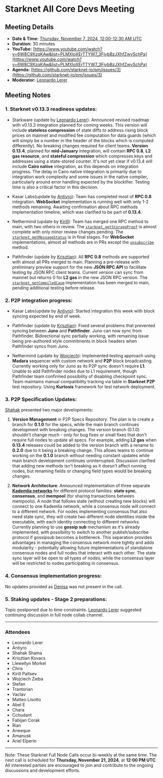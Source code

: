 # Starknet All Core Devs Meeting 
## Meeting Details

- **Date & Time:** [Thursday, November 7, 2024, 12:00-12:30 AM UTC](https://www.timeanddate.com/worldclock/converter.html?iso=20241107T120000&p1=1440&p2=37&p3=136&p4=237&p5=923&p6=204&p7=671&p8=16&p9=41&p10=107&p11=28&p12=438)
- **Duration:** 30 minutes
- **YouTube:** [https://www.youtube.com/watch?v=6W8C9XzqKAw&list=PLMXIoXErTTYW7_3FjybBzJXhfZwvSchPa](https://www.youtube.com/watch?v=6W8C9XzqKAw&list=PLMXIoXErTTYW7_3FjybBzJXhfZwvSchPa)
- **Agenda:** [https://github.com/starknet-io/pm/issues/3](https://github.com/starknet-io/pm/issues/3)
- **Moderator:** [Leonardo Lerer](https://github.com/leo-starkware)


## Meeting Notes

### 1. Starknet v0.13.3 readiness updates:

- Starkware (update by [Leonardo Lerer](https://github.com/leo-starkware)): Announced revised roadmap with v0.13.3 integration planned for coming weeks. This version will include **stateless compression** of state diffs to address rising block prices on mainnet and modified fee computation for data guards (which will simply be a number in the header of the blocks which is computed differently). No breaking changes required for client teams. **Version 0.13.4**, planned for **mid-January** integration, will contain **RPC 0.8**, **L2 gas resource**, and **stateful compression** which compresses keys and addresses using a state-stored counter. It's not yet clear if v0.13.4 will include **Cairo native** integration, as this depends on integration progress. The delay in Cairo native integration is primarily due to integration work complexity and some issues in the native compiler, particularly around error handling expected by the blockifier. Testing time is also a critical factor in this decision.


- Kasar Labs(update by [Antiyro](https://github.com/antiyro)): Team has completed most of **RPC 0.8** integration. **WebSocket** implementation is running well with only 1-2 methods remaining. Awaiting confirmation about RPC methods implementation timeline, which was clarified to be part of **0.13.4**.


- Nethermind (update by [Kirill](https://github.com/kirugan)): Team has merged one RPC method to main, with two others in review. The [`starknet_getStorageProof`](https://github.com/NethermindEth/juno/issues/2180) is almost complete with only minor review changes pending. The [`starknet_getMessageStatus`](https://github.com/NethermindEth/juno/pull/2184) is in final stages. For **WebSocket** implementations, almost all methods are in PRs except the [`unsubscribe` ](https://github.com/NethermindEth/juno/issues/2177#:~:text=starknet_unsubscribe) method.


- Pathfinder (update by [Krisztian](https://github.com/kkovaacs)): All **RPC 0.8** methods are supported with almost all PRs merged to main. Planning a pre-release with preliminary preview support for the new **JSON RPC API** to facilitate testing by JSON RPC client teams. Current version can sync from mainnet but returns 0 for **L2 gas** in the new JSON RPC version. The [`starknet_getCompiledCasm`](https://github.com/eqlabs/pathfinder/issues/2329) implementation has been merged to main, pending additional testing before release.


### 2. P2P integration progress:

- Kasar Labs(update by [Antiyro](https://github.com/antiyro)): Started integration this week with block syncing expected by end of week.


- Pathfinder (update by [Krisztian](https://github.com/kkovaacs)): Fixed several problems that prevented syncing between **Juno** and **Pathfinder**. Juno can now sync from Pathfinder. Bidirectional sync partially working, with remaining issue being pre-authored style commitments in block headers when Pathfinder syncs from Juno.


- Nethermind (update by [Wojciech](https://github.com/wojciechos)): Implemented testing approach using **Madara** sequencer with custom network and **P2P** block broadcasting. Currently working only for Juno as its P2P sync doesn't require **L1**. Unable to add Pathfinder nodes due to L1 requirement, though Pathfinder team confirmed possibility of disabling checkpoint sync. Team maintains manual compatibility tracking via table in **Starknet P2P** test repository. Using **Kurtosis** framework for test network deployment.


### 3. P2P Specification Updates:

[Shahak](https://github.com/ShahakShama) presented two major developments:
1. **Version Management** in P2P Specs Repository:
  The plan is to create a branch for **0.1.0** for the specs, while the main branch continues development with breaking changes. The version branch (0.1.0) shouldn't change much - only for bug fixes or small fixes that don't require full nodes to update all specs. For example, adding **L2 gas** when **0.13.4** releases could be added to the version branch with a rename to **0.2.0** due to it being a breaking change. This allows teams to continue working on the **0.1.0** branch without needing constant updates while main branch development continues uninterrupted. Discussion clarified that adding new methods isn't breaking as it doesn't affect running nodes, but renaming fields or changing field types would be breaking changes.

2. **Network Architecture**:
  Announced implementation of three separate [**Kademlia networks**](https://en.wikipedia.org/wiki/Kademlia) for different protocol families: **state sync**, **consensus**, and **mempool** (for sharing transactions between mempools). A node that follows state (without creating new blocks) will connect to one Kademlia network, while a consensus node will connect to a different network. For nodes implementing consensus that also need state sync, they will create two different node identities inside the executable, with each identity connecting to different networks. Currently planning to use **gossip sub** mechanism as it's already implemented, with possibility to switch to another publish/subscribe protocol if gossipsub becomes a bottleneck. This separation provides advantages in managing the consensus network more tightly and adds modularity - potentially allowing future implementations of standalone consensus nodes and full nodes that interact with each other. The state sync layer will be open to all types of nodes, while the consensus layer will be restricted to nodes participating in consensus.

### 4. Consensus implementation progress:
No updates provided as [Denisa](https://github.com/denisadiaconescu) was not present in the call.


### 5. Staking updates - Stage 2 preparations:
Topic postponed due to time constraints. [Leonardo Lerer](https://github.com/leo-starkware) suggested continuing discussion in full node collab channel.


-----
### Attendees

- Leonardo Lerer
- Antiyro
- Shahak Shama
- Krisztian Kovacs
- Llewellyn Morkel
- Chris
- Kirill Paltsev
- Wojciech Zieba
- Stefan
- Trantorian
- Vaclav
- Matteo Lisotto
- Abel E
- Chara
- Cchudant
- Fabijan Corak
- Rian
- Aneeque
- Amanusk
- Ariel Elperin


------------
Note: These Starknet Full Node Calls occur bi-weekly at the same time. The next call is scheduled for **Thursday, November 21, 2024**, at **12:00 PM UTC**. All interested parties are encouraged to join and contribute to the ongoing discussions and development efforts.